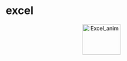 # excel

<div align="center">
<img src="https://media0.giphy.com/media/xvBv5pU4djudjF0ri8/giphy.gif?cid=790b7611f16f0ea68f8c75cda2482139b3c06dc6277b2d38&rid=giphy.gif&ct=s" width="100" height="80" alt="Excel_anim" />
</div>
